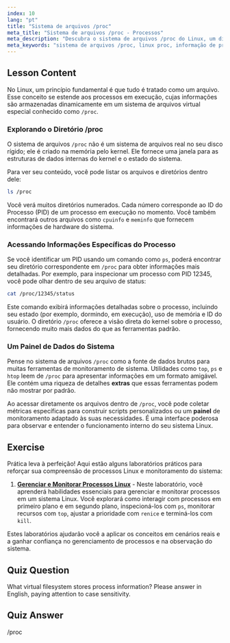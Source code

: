 ```yaml
---
index: 10
lang: "pt"
title: "Sistema de arquivos /proc"
meta_title: "Sistema de arquivos /proc - Processos"
meta_description: "Descubra o sistema de arquivos /proc do Linux, um diretório virtual que oferece uma visão semelhante a um painel de controle do kernel e dos processos em execução. Saiba como acessar detalhes extras dos processos além dos comandos padrão."
meta_keywords: "sistema de arquivos /proc, linux proc, informação de processos, extras linux proc, painel de controle do sistema, processos Linux, informação do kernel"
---
```


## Lesson Content

No Linux, um princípio fundamental é que tudo é tratado como um arquivo. Esse conceito se estende aos processos em execução, cujas informações são armazenadas dinamicamente em um sistema de arquivos virtual especial conhecido como `/proc`.

### Explorando o Diretório /proc

O sistema de arquivos `/proc` não é um sistema de arquivos real no seu disco rígido; ele é criado na memória pelo kernel. Ele fornece uma janela para as estruturas de dados internas do kernel e o estado do sistema.

Para ver seu conteúdo, você pode listar os arquivos e diretórios dentro dele:

```bash
ls /proc
```

Você verá muitos diretórios numerados. Cada número corresponde ao ID do Processo (PID) de um processo em execução no momento. Você também encontrará outros arquivos como `cpuinfo` e `meminfo` que fornecem informações de hardware do sistema.

### Acessando Informações Específicas do Processo

Se você identificar um PID usando um comando como `ps`, poderá encontrar seu diretório correspondente em `/proc` para obter informações mais detalhadas. Por exemplo, para inspecionar um processo com PID 12345, você pode olhar dentro de seu arquivo de status:

```bash
cat /proc/12345/status
```

Este comando exibirá informações detalhadas sobre o processo, incluindo seu estado (por exemplo, dormindo, em execução), uso de memória e ID do usuário. O diretório `/proc` oferece a visão direta do kernel sobre o processo, fornecendo muito mais dados do que as ferramentas padrão.

### Um Painel de Dados do Sistema

Pense no sistema de arquivos `/proc` como a fonte de dados brutos para muitas ferramentas de monitoramento de sistema. Utilidades como `top`, `ps` e `htop` leem de `/proc` para apresentar informações em um formato amigável. Ele contém uma riqueza de detalhes **extras** que essas ferramentas podem não mostrar por padrão.

Ao acessar diretamente os arquivos dentro de `/proc`, você pode coletar métricas específicas para construir scripts personalizados ou um **painel** de monitoramento adaptado às suas necessidades. É uma interface poderosa para observar e entender o funcionamento interno do seu sistema Linux.

## Exercise

Prática leva à perfeição! Aqui estão alguns laboratórios práticos para reforçar sua compreensão de processos Linux e monitoramento do sistema:

1.  **[Gerenciar e Monitorar Processos Linux](https://labex.io/pt/labs/comptia-manage-and-monitor-linux-processes-590864)** - Neste laboratório, você aprenderá habilidades essenciais para gerenciar e monitorar processos em um sistema Linux. Você explorará como interagir com processos em primeiro plano e em segundo plano, inspecioná-los com `ps`, monitorar recursos com `top`, ajustar a prioridade com `renice` e terminá-los com `kill`.

Estes laboratórios ajudarão você a aplicar os conceitos em cenários reais e a ganhar confiança no gerenciamento de processos e na observação do sistema.

## Quiz Question

What virtual filesystem stores process information? Please answer in English, paying attention to case sensitivity.

## Quiz Answer

/proc
